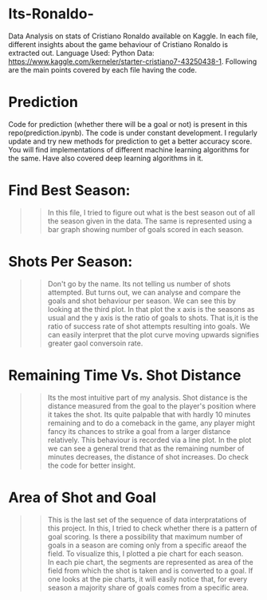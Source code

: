 # Its-Ronaldo-
Data Analysis on stats of Cristiano Ronaldo available on Kaggle.
In each file, different insights about the game behaviour of Cristiano Ronaldo is extracted out.
Language Used: Python
Data: https://www.kaggle.com/kerneler/starter-cristiano7-43250438-1. Following are the main points covered by each file having the code.
# Prediction
Code for prediction (whether there will be a goal or not) is present in this repo(prediction.ipynb). The code is under constant development. I regularly update and try new methods for prediction to get a better accuracy score. You will find implementations of different machine learning algorithms for the same. Have also covered deep learning algorithms in it.    

# Find Best Season:
>>In this file, I tried to figure out what is the best season out of all the season given in the data.
>>The same is represented using a bar graph showing number of goals scored in each season.

# Shots Per Season:
>>Don't go by the name. Its not telling us number of shots attempted. But turns out, we can analyse and compare the goals and shot behaviour per season.
>>We can see this by looking at the third plot.
>>In that plot the x axis is the seasons as usual and the y axis is the ratio of goals to shots. That is,it is the ratio of success rate of shot attempts resulting into goals. 
>>We can easily interpret that the plot curve moving upwards signifies greater gaol conversoin rate.

# Remaining Time Vs. Shot Distance
>>Its the most intuitive part of my analysis.
>>Shot distance is the distance measured from the goal to the player's position where it takes the shot.
>>Its quite palpable that with hardly 10 minutes remaining and to do a comeback in the game, any player might fancy its chances to strike a goal from a larger distance relatively.
>>This behaviour is recorded via a line plot.
>>In the plot we can see a general trend that as the remaining number of minutes decreases, the distance of shot increases.
>>Do check the code for better insight.

# Area of Shot and Goal
>>This is the last set of the sequence of data interpratations of this project.
>> In this, I tried to check whether there is a pattern of goal scoring. Is there a possibility that maximum number of goals in a season are coming only from a specific areaof the field.
>>To visualize this, I plotted a pie chart for each season.\
>>In each pie chart, the segments are represented as area of the field from which the shot is taken and is converted to a goal.
>>If one looks at the pie charts, it will easily notice that, for every season a majority share of goals comes from a specific area.
